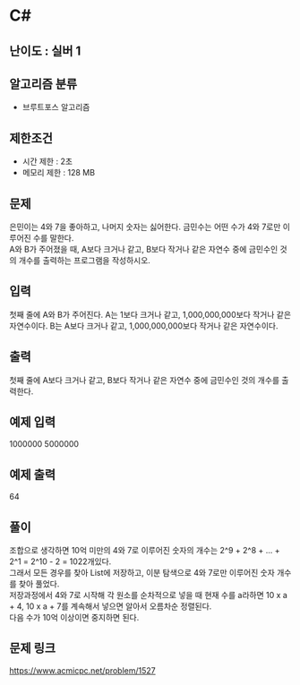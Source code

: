 # C#

## 난이도 : 실버 1

## 알고리즘 분류
  - 브루트포스 알고리즘

## 제한조건
  - 시간 제한 : 2초
  - 메모리 제한 : 128 MB

## 문제
은민이는 4와 7을 좋아하고, 나머지 숫자는 싫어한다. 금민수는 어떤 수가 4와 7로만 이루어진 수를 말한다.<br/>
A와 B가 주어졌을 때, A보다 크거나 같고, B보다 작거나 같은 자연수 중에 금민수인 것의 개수를 출력하는 프로그램을 작성하시오.<br/>


## 입력
첫째 줄에 A와 B가 주어진다. A는 1보다 크거나 같고, 1,000,000,000보다 작거나 같은 자연수이다. B는 A보다 크거나 같고, 1,000,000,000보다 작거나 같은 자연수이다.<br/>


## 출력
첫째 줄에 A보다 크거나 같고, B보다 작거나 같은 자연수 중에 금민수인 것의 개수를 출력한다.<br/>


## 예제 입력
1000000 5000000<br/>


## 예제 출력
64<br/>


## 풀이
조합으로 생각하면 10억 미만의 4와 7로 이루어진 숫자의 개수는 2^9 + 2^8 + ... + 2^1 = 2^10 - 2 = 1022개있다.<br/>
그래서 모든 경우를 찾아 List에 저장하고, 이분 탐색으로 4와 7로만 이루어진 숫자 개수를 찾아 풀었다.<br/>
저장과정에서 4와 7로 시작해 각 원소를 순차적으로 넣을 때 현재 수를 a라하면 10 x a + 4, 10 x a + 7를 계속해서 넣으면 알아서 오름차순 정렬된다.<br/>
다음 수가 10억 이상이면 중지하면 된다.<br/>


## 문제 링크
https://www.acmicpc.net/problem/1527